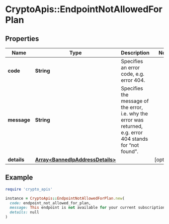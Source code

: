 # CryptoApis::EndpointNotAllowedForPlan

## Properties

| Name | Type | Description | Notes |
| ---- | ---- | ----------- | ----- |
| **code** | **String** | Specifies an error code, e.g. error 404. |  |
| **message** | **String** | Specifies the message of the error, i.e. why the error was returned, e.g. error 404 stands for “not found”. |  |
| **details** | [**Array&lt;BannedIpAddressDetails&gt;**](BannedIpAddressDetails.md) |  | [optional] |

## Example

```ruby
require 'crypto_apis'

instance = CryptoApis::EndpointNotAllowedForPlan.new(
  code: endpoint_not_allowed_for_plan,
  message: This endpoint is not available for your current subscription plan, please upgrade your plan to be able to use it.,
  details: null
)
```

